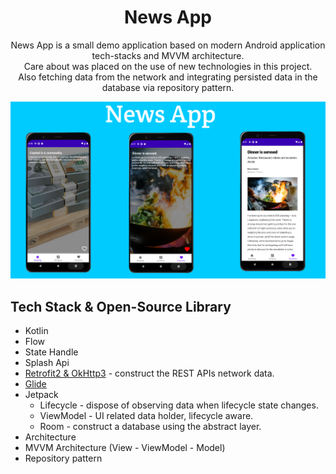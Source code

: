 <h1 align="center">News App</h1>

<p align="center">
News App is a small demo application based on modern Android application tech-stacks and MVVM architecture.<br>Care about was placed on the use of new technologies in this project.<br>
Also fetching data from the network and integrating persisted data in the database via repository pattern.
</p>

<p align="center">
<img src="/images/news.png"/>
</p>

## Tech Stack & Open-Source Library
- Kotlin
- Flow
- State Handle
- Splash Api
- [Retrofit2 & OkHttp3](https://github.com/square/retrofit) - construct the REST APIs network data.
- [Glide](https://github.com/bumptech/glide)
- Jetpack
  - Lifecycle - dispose of observing data when lifecycle state changes.
  - ViewModel - UI related data holder, lifecycle aware.
  - Room - construct a database using the abstract layer.
 - Architecture
  -  MVVM Architecture (View - ViewModel - Model)
  -  Repository pattern
